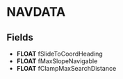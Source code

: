 # NAVDATA

## Fields
* **FLOAT** fSlideToCoordHeading
* **FLOAT** fMaxSlopeNavigable
* **FLOAT** fClampMaxSearchDistance